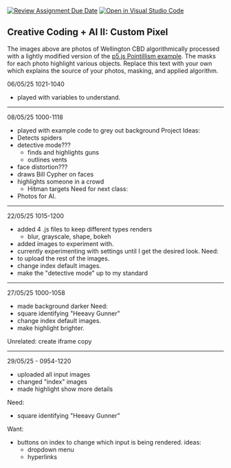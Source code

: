[![Review Assignment Due Date](https://classroom.github.com/assets/deadline-readme-button-22041afd0340ce965d47ae6ef1cefeee28c7c493a6346c4f15d667ab976d596c.svg)](https://classroom.github.com/a/jTsmcDjg)
[![Open in Visual Studio Code](https://classroom.github.com/assets/open-in-vscode-2e0aaae1b6195c2367325f4f02e2d04e9abb55f0b24a779b69b11b9e10269abc.svg)](https://classroom.github.com/online_ide?assignment_repo_id=19435200&assignment_repo_type=AssignmentRepo)
## Creative Coding + AI II: Custom Pixel

The images above are photos of Wellington CBD algorithmically processed with a lightly modified version of the [p5.js Pointillism example](https://p5js.org/examples/image-pointillism.html). The masks for each photo highlight various objects. Replace this text with your own which explains the source of your photos, masking, and applied algorithm.

06/05/25 1021-1040
- played with variables to understand.
________________________________________

08/05/25 1000-1118
- played with  example code to grey out background
Project Ideas:
- Detects spiders
- detective mode???
    - finds and highlights guns
    - outlines vents
- face distortion???
- draws Bill Cypher on faces
- highlights someone in a crowd
    - Hitman targets
Need for next class:
- Photos for AI.
____________________________________________________

22/05/25  1015-1200
- added 4 .js files to keep different types renders
    - blur, grayscale, shape, bokeh
- added images to experiment with.
- currently experimenting with settings until I get the desired look.
Need:
- to upload the rest of the images.
- change index default images.
- make the "detective mode" up to my standard
____________________________________________________

27/05/25  1000-1058

- made background darker
Need:
- square identifying "Heeavy Gunner"
- change index default images.
- make highlight brighter.

Unrelated:
create iframe copy
____________________________________________________

29/05/25 - 0954-1220
-  uploaded all input images
- changed "index" images
-  made highlight show more details

Need:
- square identifying "Heeavy Gunner"

Want:
- buttons on index to change which input is being rendered.
    ideas:
    - dropdown menu
    - hyperlinks